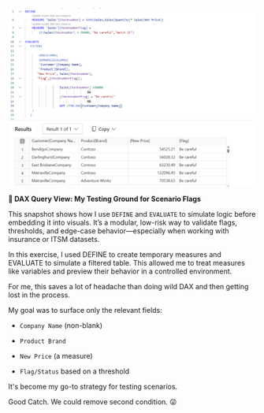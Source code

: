 ![DAX Query View Testing](https://github.com/RenzieCoding/View_Portfolio/blob/main/Images/Daxviewwintro.png?raw=true)

**🧪 DAX Query View: My Testing Ground for Scenario Flags**

This snapshot shows how I use `DEFINE` and `EVALUATE` to simulate logic before embedding it into visuals. It’s a modular, low-risk way to validate flags, thresholds, and edge-case behavior—especially when working with insurance or ITSM datasets.


In this exercise, I used DEFINE to create temporary measures and EVALUATE to simulate a filtered table. This allowed me to treat measures like variables and preview their behavior in a controlled environment.

For me, this saves a lot of headache than doing wild DAX and then getting lost in the process. 

My goal was to surface only the relevant fields:
- `Company Name` (non-blank)
    
- `Product Brand`
    
- `New Price` (a measure)
    
- `Flag/Status` based on a threshold
  
It's become my go-to strategy for testing scenarios.

Good Catch. We could remove second condition. 😜
